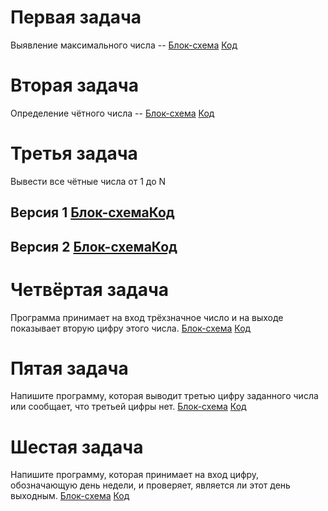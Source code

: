 # Первая задача
Выявление максимального числа --  [Блок-схема](Ex001_Max/diagram.drawio.png) [Код](Ex001_Max/Program.cs)

# Вторая задача
Определение чётного числа -- [Блок-схема](Ex002_Even/diag.drawio.png) [Код](Ex002_Even/Program.cs)

# Третья задача
Вывести все чётные числа от 1 до N 

## Версия 1 [Блок-схема](Ex003_EF/diag.drawio.png)[Код](Ex003_EF/Program.cs)

## Версия 2 [Блок-схема](Ex003_EFv2/diag.drawio.png)[Код](Ex003_EFv2/Program.cs)

# Четвёртая задача
Программа принимает на вход трёхзначное число и на выходе показывает вторую цифру этого числа.
[Блок-схема](Ex004_Num/diag.drawio.png) [Код](Ex004_Num/Program.cs)

# Пятая задача
Напишите программу, которая выводит третью цифру заданного числа или сообщает, что третьей цифры нет.
[Блок-схема](Ex005_Num2/diag.drawio.png) [Код](Ex005_Num2/Program.cs)

# Шестая задача
Напишите программу, которая принимает на вход цифру, обозначающую день недели, и проверяет, является ли этот день выходным.
[Блок-схема](Ex006_Week/diag.drawio.png) [Код](Ex006_Week/Program.cs)